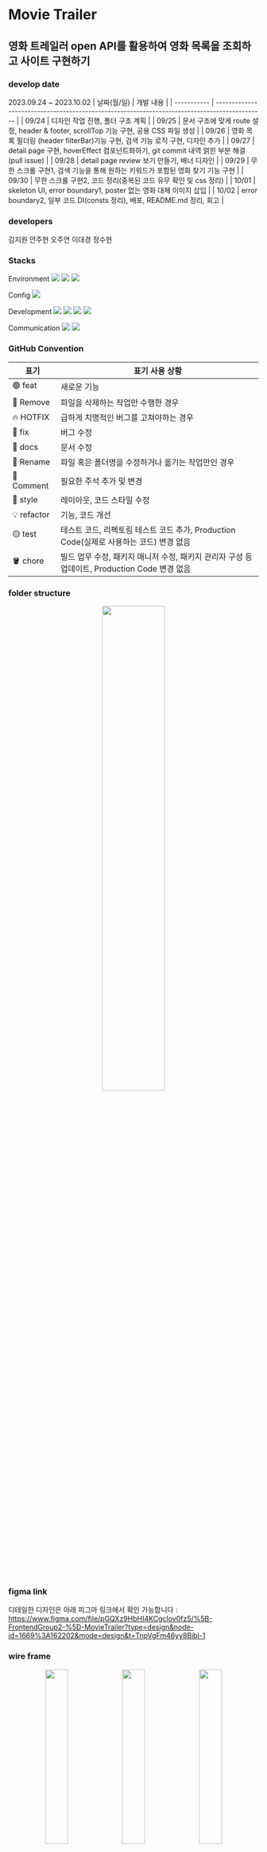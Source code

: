 # Movie Trailer

## 영화 트레일러 open API를 활용하여 영화 목록을 조회하고 사이트 구현하기

### develop date

2023.09.24 ~ 2023.10.02
| 날짜(월/일) | 개발 내용 |
| ----------- | --------------------------------------------------------------------------------------------- |
| 09/24 | 디자인 작업 진행, 폴더 구조 계획 |
| 09/25 | 문서 구조에 맞게 route 설정, header & footer, scrollTop 기능 구현, 공용 CSS 파일 생성 |
| 09/26 | 영화 목록 필더링 (header filterBar)기능 구현, 검색 기능 로직 구현, 디자인 추가 |
| 09/27 | detail page 구현, hoverEffect 컴포넌트화하기, git commit 내역 얽힌 부분 해결 (pull issue) |
| 09/28 | detail page review 보기 만들기, 배너 디자인 |
| 09/29 | 무한 스크롤 구현1, 검색 기능을 통해 원하는 키워드가 포함된 영화 찾기 기능 구현 |
| 09/30 | 무한 스크롤 구현2, 코드 정리(중복된 코드 유무 확인 및 css 정리) |
| 10/01 | skeleton UI, error boundary1, poster 없는 영화 대체 이미지 삽입 |
| 10/02 | error boundary2, 일부 코드 DI(consts 정리), 배포, README.md 정리, 회고 |

### developers

김지원 안주현 오주연 이대경 정수현

### Stacks

Environment
<img src="https://img.shields.io/badge/GitHub-000000?style=flat-square&logo=github&logoColor=white">
<img src="https://img.shields.io/badge/Visual%20Studio%20Code-007ACC.svg?&style=for-the-badge&logo=Visual%20Studio%20Code&logoColor=white">
<img src="https://img.shields.io/badge/figma-F24E1E?style=flat-square&logo=figma&logoColor=white">

Config
<img src="https://img.shields.io/badge/NPM-CB3837?style=flat-square&logo=npm&logoColor=white">

Development
<img src="https://img.shields.io/badge/HTML5-E34F26?style=flat-square&logo=html5&logoColor=white">
<img src="https://img.shields.io/badge/CSS3-1572B6?style=flat-square&logo=css3cript&logoColor=white">
<img src="https://img.shields.io/badge/JavaScript-F7DF1E?style=flat-square&logo=javascript&logoColor=white">
<img src="https://img.shields.io/badge/React-61DAFB?style=flat-square&logo=react&logoColor=white">

Communication
<img src="https://img.shields.io/badge/GitHub-000000?style=flat-square&logo=github&logoColor=white">
<img src="https://img.shields.io/badge/discord-5865F2?style=flat-square&logo=discord&logoColor=white">

### GitHub Convention

| 표기        | 표기 사용 상황                                                                                |
| ----------- | --------------------------------------------------------------------------------------------- |
| 🟢 feat     | 새로운 기능                                                                                   |
| 🔴 Remove   | 파일을 삭제하는 작업만 수행한 경우                                                            |
| 🔥 HOTFIX   | 급하게 치명적인 버그를 고쳐야하는 경우                                                        |
| 🐞 fix      | 버그 수정                                                                                     |
| 📂 docs     | 문서 수정                                                                                     |
| 🔖 Rename   | 파일 혹은 폴더명을 수정하거나 옮기는 작업만인 경우                                            |
| 💬 Comment  | 필요한 주석 추가 및 변경                                                                      |
| 🎁 style    | 레이아웃, 코드 스타일 수정                                                                    |
| 💡 refactor | 기능, 코드 개선                                                                               |
| 🟡 test     | 테스트 코드, 리펙토링 테스트 코드 추가, Production Code(실제로 사용하는 코드) 변경 없음       |
| 🪣 chore    | 빌드 업무 수정, 패키지 매니저 수정, 패키지 관리자 구성 등 업데이트, Production Code 변경 없음 |

### folder structure

<p align="center">
    <img src="https://github.com/frontend-2group/MovieTrailer/assets/134191817/60c68259-c44b-4215-8c6b-95238fdd40b7" width="50%">
</p>

### figma link

디테일한 디자인은 아래 피그마 링크에서 확인 가능합니다 :
https://www.figma.com/file/pGQXz9HbHI4KCgcIov0fz5/%5B-FrontendGroup2-%5D-MovieTrailer?type=design&node-id=1669%3A162202&mode=design&t=TnpVgFm46yy8Bibl-1

### wire frame

<p align="center">
    <img src="https://github.com/frontend-2group/MovieTrailer/assets/134191817/e7f58594-17f2-4a28-9fd7-4ec6d1f58220" width="30%">
    <img src="https://github.com/frontend-2group/MovieTrailer/assets/134191817/b5549d84-94e5-407f-9845-c7be58443b4f" width="30%">
    <img src="https://github.com/frontend-2group/MovieTrailer/assets/134191817/a7189856-9aac-4a62-8141-c8c09fd61b1c" width="30%">
</p>

### design

<p align="center">왼쪽은 메인 페이지입니다. 왼쪽은 cursor :hover,  :focus 시 변하게 될 css가 적용된 메인 페이지 입니다.</p>
<p align="center">
    <img src="https://github.com/frontend-2group/MovieTrailer/assets/134191817/c0bac63f-c59a-4b8e-835e-693433989f9b" width="40%">
    <img src="https://github.com/frontend-2group/MovieTrailer/assets/134191817/fc24f39f-951b-4f0a-92ed-70970a237c09" width="40%">
</p>
<p align="center">검색 시 보이게 될 화면과 상세보기 버튼 클릭 시 보이게 될 영화의 상세 정보를 그려주는 화면입니다.</p>
<p align="center">
    <img src="https://github.com/frontend-2group/MovieTrailer/assets/134191817/e2fffae6-a776-4142-87fa-8430579d1634" width="40%">
    <img src="https://github.com/frontend-2group/MovieTrailer/assets/134191817/778568d6-ddee-43d3-9827-737aa222846f" width="40%">
</p>

### preview MV

<p align="center">실제로 구현한 영화 트레일러 사이트 시연 영상입니다.</p>
<p align="center">메인 화면에서 보여지는 영화 목록들은 무한 스크롤로 보여지는 형식이며 오른쪽 하단 scroll top 아이콘을 누르면 최상단으로 돌아갑니다.</p>
<p align="center">
    <img src="https://github.com/frontend-2group/MovieTrailer/assets/134191817/7ac40654-adb1-4712-b837-a8414f28cfdb" width="80%">
</p>
<p align="center">검색 창에 키워드를 입력하면 키워드가 포함된 영화 목록을 보여줍니다. 더 자세히 보고 싶은 영화를 클릭하면 관련 영화의 정보와 댓글, 그리고 비슷한 영화를 추천받을 수 있습니다.</p>
<p align="center">
    <img src="https://github.com/frontend-2group/MovieTrailer/assets/134191817/a87520a4-6e94-4f90-882c-8bd5a1924ff4" width="80%">
</p>

### deploy

배포 주소 : https://movie-trailer-tawny.vercel.app/
